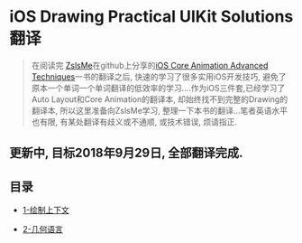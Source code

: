 # iOS Drawing Practical UIKit Solutions翻译
>在阅读完 [ZslsMe](https://github.com/ZsIsMe)在github上分享的[iOS Core Animation Advanced Techniques](https://github.com/ZsIsMe/iOS-Core-Animation-Advanced-Techniques.git)一书的翻译之后, 快速的学习了很多实用iOS开发技巧, 避免了原本一个单词一个单词翻译的低效率的学习....作为iOS三件套,已经学习了Auto Layout和Core Animation的翻译本, 却始终找不到完整的Drawing的翻译本,  所以这里准备向ZslsMe学习, 整理一下本书的翻译...笔者英语水平也有限, 有某处翻译有歧义或不通顺,  或技术错误, 烦请指正.

## 更新中,  目标2018年9月29日, 全部翻译完成.

## 目录

* [1-绘制上下文](https://github.com/wangdicen/iOS-Drawing-Practical-UIKit-Soluations-Translation/blob/master/1-绘制上下文/1-绘制上下文.md)

* [2-几何语言](https://github.com/wangdicen/iOS-Drawing-Practical-UIKit-Soluations-Translation/blob/master/2-几何语言/2-几何语言.md)

